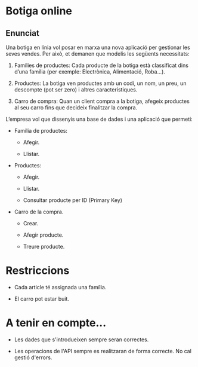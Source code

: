 # Botiga online

## Enunciat

Una botiga en línia vol posar en marxa una nova aplicació per gestionar les seves vendes.
Per això, et demanen que modelis les següents necessitats:

1. Famílies de productes: Cada producte de la botiga està classificat dins d’una família (per exemple: Electrònica, Alimentació, Roba...).

2. Productes: La botiga ven productes amb un codi, un nom, un preu, un descompte (pot ser zero) i altres característiques.

3. Carro de compra: Quan un client compra a la botiga, afegeix productes al seu carro fins que decideix finalitzar la compra.

L’empresa vol que dissenyis una base de dades i una aplicació que permeti:

* Família de productes:

    * Afegir.  

    * Llistar.  

* Productes:

    * Afegir.  

    * Llistar.  

    * Consultar producte per ID (Primary Key)

* Carro de la compra.

    * Crear.  

    * Afegir producte.  

    * Treure producte.    

# Restriccions

* Cada article té assignada una família.  

* El carro pot estar buit.  

# A tenir en compte...

* Les dades que s'introdueixen sempre seran correctes.  

* Les operacions de l'API sempre es realitzaran de forma correcte. No cal gestió d'errors. 